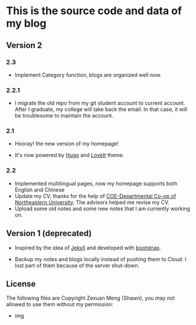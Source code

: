 # This is the source code and data of my blog

## Version 2

### 2.3

- Implement Category function, blogs are organized well now.

### 2.2.1

* I migrate the old repo from my git student account to current account. After I graduate, my college will take back the email. In that case, it will be troublesome to maintain the account.

### 2.1

* Hooray! the new version of my homepage!

* It's now powered by [Hugo](https://github.com/gohugoio/hugo) and [LoveIt](https://github.com/dillonzq/LoveIt) theme.

### 2.2

* Implemented multilingual pages, now my homepage supports both English and Chinese
* Update my CV, thanks for the help of [COE-Departmental Co-op of Northeastern University](https://coe.northeastern.edu/academics-experiential-learning/co-op-experiential-learning/co-op/). The advisors helped me revise my CV.
* Upload some old notes and some new notes that I am currently working on.



## Version 1 (deprecated)

* Inspired by the idea of [Jekyll](https://github.com/jekyll/jekyll) and developed with [bootstrap](https://github.com/twbs/bootstrap).

* Backup my notes and blogs locally instead ‎of pushing them to Cloud. I lost part ‎of them because ‎of the server shut-down.



## License

The following files are Copyright Zexuan Meng (Shawn), you may not allowed to use them without my permission:

* img